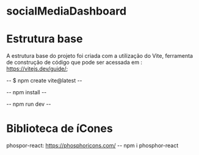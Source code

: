 # socialMediaDashboard

# Estrutura base

A estrutura base do projeto foi criada com a utilização do Vite, ferramenta de construção de código que pode ser acessada em : https://vitejs.dev/guide/;

<!-- Sequência para processo de criação de um projeto do zero -->

-- $ npm create vite@latest --

<!-- Abertura de um projeto já existente -->

-- npm install --

-- npm run dev --


# Biblioteca de íCones

phospor-react: https://phosphoricons.com/
-- npm i phosphor-react
